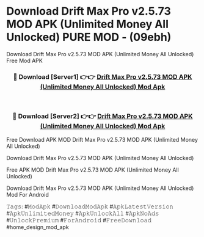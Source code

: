 # Download Drift Max Pro v2.5.73 MOD APK (Unlimited Money All Unlocked) PURE MOD - (09ebh)
Download Drift Max Pro v2.5.73 MOD APK (Unlimited Money All Unlocked) Free Mod APK

<div align="center">
<h3>🔴 Download [Server1] 👉👉 <a href="https://apk-comot.site?title=Drift_Max_Pro_v2.5.73_MOD_APK_(Unlimited_Money_All_Unlocked)">Drift Max Pro v2.5.73 MOD APK (Unlimited Money All Unlocked) Mod Apk</a></h3><br>

<h3>🔴 Download [Server2] 👉👉 <a href="https://apk-comot.site?title=Drift_Max_Pro_v2.5.73_MOD_APK_(Unlimited_Money_All_Unlocked)">Drift Max Pro v2.5.73 MOD APK (Unlimited Money All Unlocked) Mod Apk</a></h3>
</div>


Free Download APK MOD Drift Max Pro v2.5.73 MOD APK (Unlimited Money All Unlocked)

Download Drift Max Pro v2.5.73 MOD APK (Unlimited Money All Unlocked) 

Free APK MOD Drift Max Pro v2.5.73 MOD APK (Unlimited Money All Unlocked) 

Download Drift Max Pro v2.5.73 MOD APK (Unlimited Money All Unlocked) Mod For Android

𝚃𝚊𝚐𝚜: #𝙼𝚘𝚍𝙰𝚙𝚔 #𝙳𝚘𝚠𝚗𝚕𝚘𝚊𝚍𝙼𝚘𝚍𝙰𝚙𝚔 #𝙰𝚙𝚔𝙻𝚊𝚝𝚎𝚜𝚝𝚅𝚎𝚛𝚜𝚒𝚘𝚗 #𝙰𝚙𝚔𝚄𝚗𝚕𝚒𝚖𝚒𝚝𝚎𝚍𝙼𝚘𝚗𝚎𝚢 #𝙰𝚙𝚔𝚄𝚗𝚕𝚘𝚌𝚔𝙰𝚕𝚕 #𝙰𝚙𝚔𝙽𝚘𝙰𝚍𝚜 #𝚄𝚗𝚕𝚘𝚌𝚔𝙿𝚛𝚎𝚖𝚒𝚞𝚖 #𝙵𝚘𝚛𝙰𝚗𝚍𝚛𝚘𝚒𝚍 #𝙵𝚛𝚎𝚎𝙳𝚘𝚠𝚗𝚕𝚘𝚊𝚍 #home_design_mod_apk